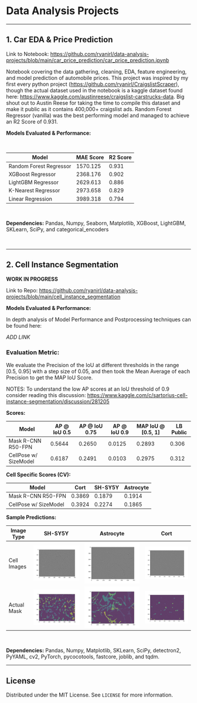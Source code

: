 # Data Analysis Projects

---

## 1. Car EDA & Price Prediction

Link to Notebook: https://github.com/ryanirl/data-analysis-projects/blob/main/car_price_prediction/car_price_prediction.ipynb

Notebook covering the data gathering, cleaning, EDA, feature engineering, and
model prediction of automobile prices. This project was inspired by my first
every python project (https://github.com/ryanirl/CraigslistScraper), though the
actual dataset used in the notebook is a kaggle dataset found here:
https://www.kaggle.com/austinreese/craigslist-carstrucks-data. Big shout out to
Austin Reese for taking the time to compile this dataset and make it public as
it contains 400,000+ craigslist ads. Random Forest Regressor (vanilla) was the
best performing model and managed to achieve an R2 Score of 0.931. 


**Models Evaluated & Performance:**

<br />

| Model                   | MAE Score | R2 Score |
| ----------------------- | --------- | -------- |
| Random Forest Regressor | 1570.125  | 0.931    |
| XGBoost Regressor       | 2368.176  | 0.902    |
| LightGBM Regressor      | 2629.613  | 0.886    |
| K-Nearest Regressor     | 2973.658  | 0.829    |
| Linear Regression       | 3989.318  | 0.794    |

<br />


**Dependencies:** Pandas, Numpy, Seaborn, Matplotlib, XGBoost, LightGBM,
SKLearn, SciPy, and categorical_encoders 


<br />

---

## 2. Cell Instance Segmentation

**WORK IN PROGRESS**

Link to Repo: https://github.com/ryanirl/data-analysis-projects/blob/main/cell_instance_segmentation

**Models Evaluated & Performance:**

In depth analysis of Model Performance and Postprocessing techniques can be 
found here:

*ADD LINK*

### Evaluation Metric:

We evaluate the Precision of the IoU at different thresholds in the range 
[0.5, 0.95] with a step size of 0.05, and then took the Mean Average of 
each Precision to get the MAP IoU Score. 

NOTES: To understand the low AP scores at an IoU threshold of 0.9 consider 
reading this discussion:
https://www.kaggle.com/c/sartorius-cell-instance-segmentation/discussion/281205

**Scores:**

| Model                 | AP @ IoU 0.5 | AP @ IoU 0.75 | AP @ IoU 0.9 | MAP IoU @ [0.5, 1] | LB Public | 
| --------------------- | ------------ | ------------- | ------------ | ------------------ | --------- | 
| Mask R-CNN R50-FPN    | 0.5644       | 0.2650        | 0.0125       | 0.2893             | 0.306     | 
| CellPose w/ SizeModel | 0.6187       | 0.2491        | 0.0103       | 0.2975             | 0.312     | 


**Cell Specific Scores (CV):**

| Model                 | Cort   | SH-SY5Y | Astrocyte | 
| --------------------- | ------ | ------- | --------- |
| Mask R-CNN R50-FPN    | 0.3869 | 0.1879  | 0.1914    | 
| CellPose w/ SizeModel | 0.3924 | 0.2274  | 0.1865    |


**Sample Predictions:**

| Image Type     | SH-SY5Y                        | Astrocyte                     | Cort                         | 
| -------------- |:------------------------------:|:-----------------------------:|:----------------------------:|
| Cell Images    | ![](./img/shsy5y_image_2.png)  | ![](./img/astro_image_1.png)  | ![](./img/cort_image_1.png)  |
| Actual Mask    | ![](./img/shsy5y_actual_2.png) | ![](./img/astro_actual_1.png) | ![](./img/cort_actual_1.png) |


<br />


**Dependencies:** Pandas, Numpy, Matplotlib, SKLearn, SciPy, detectron2,
PyYAML, cv2, PyTorch, pycocotools, fastcore, joblib, and tqdm.

---


<!-- LICENSE -->
## License

Distributed under the MIT License. See `LICENSE` for more information.


<br />




